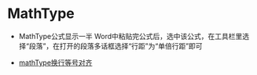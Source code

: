 # MathType

* MathType公式显示一半
Word中粘贴完公式后，选中该公式，在工具栏里选择“段落”，在打开的段落多话框选择“行距”为“单倍行距”即可

* [mathType换行等号对齐](https://www.cnblogs.com/ouyxy/p/6694275.html)



